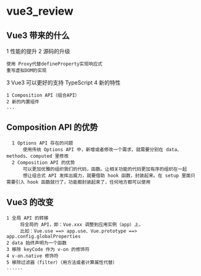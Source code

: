 # vue3_review

## Vue3 带来的什么

1 性能的提升
2 源码的升级

```
使用 Proxy代替defineProperty实现响应式
重写虚拟DOM的实现
```

3 Vue3 可以更好的支持 TypeScript
4 新的特性

```
1 Composition API（组合API）
2 新的内置组件
...
```

## Composition API 的优势

```
  1 Options API 存在的问题
      使用传统 Options API 中，新增或者修改一个需求，就需要分别在 data、methods、computed 里修改
  2 Composition API 的优势
      可以更加优雅的组织我们的代码，函数。让相关功能的代码更加有序的组织在一起
      想让组合式 API 发挥出威力，就要借助 hook 函数，封装起来。在 setup 里面只需要引入 hook 函数就行了，功能都封装起来了，任何地方都可以使用
```

## Vue3 的改变

```
1 全局 API 的转移
     将全局的 API，即：Vue.xxx 调整到应用实例（app）上，
     比如：Vue.use ==> app.use、Vue.prototype ==> app.config.globalProperties
2 data 始终声明为一个函数
3 移除 keyCode 作为 v-on 的修饰符
4 v-on.native 修饰符
5 移除过滤器（filter）（用方法或者计算属性代替）
......
```

